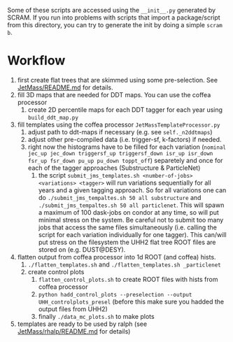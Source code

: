 
Some of these scripts are accessed using the `__init__.py` generated by SCRAM. 
If you run into problems with scripts that import a package/script from this directory, you can try to generate the init by doing a simple `scram b`.

# Workflow
1. first create flat trees that are skimmed using some pre-selection. See [JetMass/README.md](../README.md) for details.
2. fill 3D maps that are needed for DDT maps. You can use the coffea processor
   1. create 2D percentile maps for each DDT tagger for each year using `build_ddt_map.py`
3. fill templates using the coffea processor `JetMassTemplateProcessor.py`
   1. adjust path to ddt-maps if necessary (e.g. see `self._n2ddtmaps`)
   2. adjust other pre-compiled data (i.e. trigger-sf, k-factors) if needed.
   3. right now the histograms have to be filled for each variation (`nominal jec_up jec_down triggersf_up triggersf_down isr_up isr_down fsr_up fsr_down pu_up pu_down toppt_off`) separetely and once for each of the tagger approaches (Substructure & ParticleNet)
      1. the script `submit_jms_templates.sh <number-of-jobs> <variations> <tagger>` will run variations sequentially for all years and a given tagging approach. So for all variations one can do `./submit_jms_tempaltes.sh 50 all substructure` and `./submit_jms_tempaltes.sh 50 all particlenet`. This will spawn a maximum of 100 dask-jobs on condor at any time, so will put minimal stress on the system. Be careful not to submit too many jobs that access the same files simultaneously (i.e. calling the script for each variation individually for one tagger). This can/will put stress on the filesystem the UHH2 flat tree ROOT files are stored on (e.g. DUST@DESY).
4. flatten output from coffea processor into 1d ROOT (and coffea) hists.
   1. `./flatten_templates.sh` and `./flatten_templates.sh _particlenet`
   2. create control plots
      1. `flatten_control_plots.sh` to create ROOT files with hists from coffea processor
      2. `python hadd_control_plots --preselection --output UHH_controlplots_presel` (before this make sure you hadded the output files from UHH2)
      3. finally `./data_mc_plots.sh` to make plots
5. templates are ready to be used by ralph (see [JetMass/rhalp/README.md](../rhalph/README.md) for details)
  
